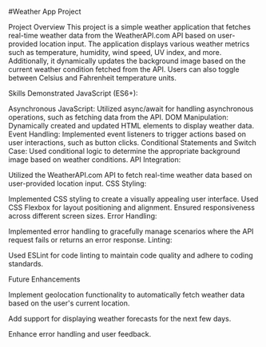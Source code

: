 #Weather App Project 

Project Overview
This project is a simple weather application that fetches real-time weather data from the WeatherAPI.com API based on user-provided location input. The application displays various weather metrics such as temperature, humidity, wind speed, UV index, and more. Additionally, it dynamically updates the background image based on the current weather condition fetched from the API. Users can also toggle between Celsius and Fahrenheit temperature units.

Skills Demonstrated
JavaScript (ES6+):

Asynchronous JavaScript: Utilized async/await for handling asynchronous operations, such as fetching data from the API.
DOM Manipulation: Dynamically created and updated HTML elements to display weather data.
Event Handling: Implemented event listeners to trigger actions based on user interactions, such as button clicks.
Conditional Statements and Switch Case: Used conditional logic to determine the appropriate background image based on weather conditions.
API Integration:

Utilized the WeatherAPI.com API to fetch real-time weather data based on user-provided location input.
CSS Styling:

Implemented CSS styling to create a visually appealing user interface.
Used CSS Flexbox for layout positioning and alignment.
Ensured responsiveness across different screen sizes.
Error Handling:

Implemented error handling to gracefully manage scenarios where the API request fails or returns an error response.
Linting:

Used ESLint for code linting to maintain code quality and adhere to coding standards.

Future Enhancements

Implement geolocation functionality to automatically fetch weather data based on the user's current location.

Add support for displaying weather forecasts for the next few days.

Enhance error handling and user feedback.

